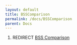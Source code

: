 ```yaml
---
layout: default
title: BSSComparison
permalink: /docs/BSSComparison
parent: Docs
---
```


1.  REDIRECT [BSS Comparison](/BSS_Comparison "wikilink")